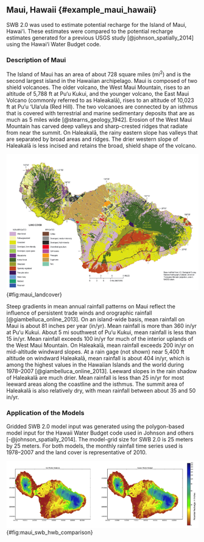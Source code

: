 ## Maui, Hawaii {#example_maui_hawaii}

SWB 2.0 was used to estimate potential recharge for the Island of Maui, Hawai‘i. These estimates were compared to the potential recharge estimates generated for a previous USGS study  [@johnson_spatially_2014] using the Hawai‘i Water Budget code.

### Description of Maui

The Island of Maui has an area of about 728 square miles ($\text{mi}^2$) and is the second largest island in the Hawaiian archipelago. Maui is composed of two shield volcanoes. The older volcano, the West Maui Mountain, rises to an altitude of 5,788 ft at Pu‘u Kukui, and the younger volcano, the East Maui Volcano (commonly referred to as Haleakalā), rises to an altitude of 10,023 ft at Pu‘u ‘Ula‘ula (Red Hill). The two volcanoes are connected by an isthmus that is covered with terrestrial and marine sedimentary deposits that are as much as 5 miles wide [@stearns_geology_1942]. Erosion of the West Maui Mountain has carved deep valleys and sharp-crested ridges that radiate from near the summit. On Haleakalā, the rainy eastern slope has valleys that are separated by broad areas and ridges. The drier western slope of Haleakalā is less incised and retains the broad, shield shape of the volcano.

![Landuse for the island of Maui.](../images/maui_landcover.png){#fig:maui_landcover}

Steep gradients in mean annual rainfall patterns on Maui reflect the influence of persistent trade winds and orographic rainfall [@giambelluca_online_2013]. On an island-wide basis, mean rainfall on Maui is about 81 inches per year (in/yr). Mean rainfall is more than 360 in/yr at Pu‘u Kukui. About 5 mi southwest of Pu‘u Kukui, mean rainfall is less than 15 in/yr. Mean rainfall exceeds 100 in/yr for much of the interior uplands of the West Maui Mountain. On Haleakalā, mean rainfall exceeds 200 in/yr on mid-altitude windward slopes. At a rain gage (not shown) near 5,400 ft altitude on windward Haleakalā, mean rainfall is about 404 in/yr, which is among the highest values in the Hawaiian Islands and the world during 1978–2007 [@giambelluca_online_2013]. Leeward slopes in the rain shadow of Haleakalā are much drier. Mean rainfall is less than 25 in/yr for most leeward areas along the coastline and the isthmus. The summit area of Haleakalā is also relatively dry, with mean rainfall between about 35 and 50 in/yr.

### Application of the Models

Gridded SWB 2.0 model input was generated using the polygon-based model input for the Hawaii Water Budget code used in Johnson and others [-@johnson_spatially_2014]. The model-grid size for SWB 2.0 is 25 meters by 25 meters. For both models, the monthly rainfall time series used is 1978–2007 and the land cover is representative of 2010.

![Comparison of the SWB and HWB model outputs.](../images/maui_swb_hwb_comparison.png){#fig:maui_swb_hwb_comparison}
